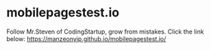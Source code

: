 # mobilepagestest.io
Follow Mr.Steven of CodingStartup, grow from mistakes.
Click the link below:
https://manzeonyip.github.io/mobilepagestest.io/
